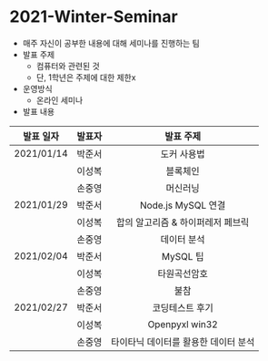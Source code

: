 # 2021-Winter-Seminar
- 매주 자신이 공부한 내용에 대해 세미나를 진행하는 팀
- 발표 주제
  - 컴퓨터와 관련된 것
  - 단, 1학년은 주제에 대한 제한x
- 운영방식
  - 온라인 세미나
- 발표 내용

|발표 일자|발표자|발표 주제|
|:---:|:---:|:------:|
|2021/01/14|박준서|도커 사용법|
||이성복|블록체인|
||손중영|머신러닝|
|2021/01/29|박준서|Node.js MySQL 연결|
||이성복|합의 알고리즘 & 하이퍼레저 페브릭|
||손중영|데이터 분석|
|2021/02/04|박준서|MySQL 팁|
||이성복|타원곡선암호|
||손중영|불참|
|2021/02/27|박준서|코딩테스트 후기|
||이성복|Openpyxl win32|
||손중영|타이타닉 데이터를 활용한 데이터 분석|
